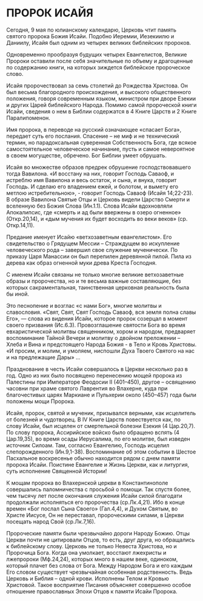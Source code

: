 # ПРОРОК ИСАЙЯ

Сегодня, 9 мая по юлианскому календарю, Церковь чтит память святого пророка Божия Исайи. Подобно Иеремии, Иезекиилю и Даниилу, Исайя был одним из четырех великих библейских пророков.

Одновременно прообразуя будущих четырех Евангелистов, Великие Пророки оставили после себя значительные по объему и драгоценные по содержанию книги, на которых зиждется библейское пророческое слово.

Исайя пророчествовал за семь столетий до Рождества Христова. Он был весьма благородного происхождения, и высокого общественного положения, говоря современным языком, министром при дворе Езекии и других Царей библейского Народа. Помимо самой пророческой книги Исайи, сведения о нем в Библии содержатся в 4 Книге Царств и 2 Книге Паралипоменон.

Имя пророка, в переводе на русский означающее «спасает Бога», передает суть его послания. Спасение – не миф и не технический термин, но парадоксальная суверенная Собственность Бога, где всякое самостоятельное человеческое начинание, пусть и самое невероятное в своем могуществе, обречено. Бог Библии умеет обрушать.

Исайя во множестве образов предрек обрушение господствовавшего тогда Вавилона. «И восстану на них, говорит Господь Саваоф, и истреблю имя Вавилона и весь остаток, и сына, и внука, говорит Господь. И сделаю его владением ежей, и болотом, и вымету его метлою истребительною», - говорит Господь Саваоф (Исайя 14;22-23). В образе Вавилона Святые Отцы и Церковь видели Царство Смерти и вселенную без Божия Слова (Ин.1.1). Слова Исайи вдохновляли Апокалипсис, где «смерть и ад были ввержены в озеро огненное» (Откр.20,14), и «дым мучения их будет восходить во веки веков» (ср. Откр.14,11).

Предание именует Исайю «ветхозаветным евангелистом». Его свидетельство о Грядущем Мессии – Страждущем во искупление человеческого рода – завершил свое служение мученически. По приказу Царя Манассии он был перепилен деревянной пилой. Пила из дерева как образ огненной муки древа Креста Господня.

С именем Исайи связаны не только многие великие ветхозаветные образы и пророчества, но и те весьма важные составляющие, без которых сакраментальная, таинственная церковная реальность была бы иной.

Это песнопение и возглас «с нами Бог», многие молитвы и славословия. «Свят, Свят, Свят Господь Саваоф, вся земля полна славы Его», — слова из видения Исайи, которое пророк созерцал в момент своего призвания (Ис.6.3). Провозглашение святости Бога во время евхаристической молитвы священником, хором и народом, предваряет воспоминание Тайной Вечери и молитву о двойном преложении – Хлеба и Вина и предстоящего Народа Божия - в Тело и Кровь Христовы. «И просим, и молим, и умоляем, ниспошли Духа Твоего Святого на нас и на предлежащие Дары» …

Празднование в честь Исайи совершалось в Церкви несколько раз в год. Одно из них было посвящено перенесению мощей пророка из Палестины при Императоре Феодосии II (401–450), другое – освящению часовни при храме святого Лаврентия во Влахерне, куда при благочестивых царях Маркиане и Пульхерии около (450–457) года были положены мощи Пророка.

Исайя, пророк, святой и мученик, призывался верными, как исцелитель от болезней и чудотворец. В IV Книге Царств повествуется как, по слову Исайи, был исцелен от смертельной болезни Езекия (4 Цар.20,7). По слову пророка, Ассирийское войско было обращено вспять (4 Цар.19,35), во время осады Иерусалима, по его молитве, был изведен источник Силоам. Там, согласно Евангелию, Господь исцелил слепорожденного (Ин.9,1-38). Воспоминание об этом событии в Шестое Пасхальное воскресенье обычно находится рядом с днем памяти пророка Исайи. Поистине Евангелие и Жизнь Церкви, как и литургия, суть исполнение Священной Истории!

К мощам пророка во Влахернской церкви в Константинополе совершались паломничества с просьбой о помощи. Так спустя более, чем тысячу лет после окончания служения Исайи силой благодати продолжали исполняться его пророчества (ср.Лк.4,21). Ибо в конце времен «Бог послал Сына Своего» (Гал.4,4), и Духом Святым, во Христе Иисусе, Он не переставал, пророческими силами, в Церкви посещать народ Свой (ср.Лк.7,16).

Пророческие памяти были чрезвычайно дороги Народу Божию. Отцы Церкви почти не цитировали Отцов, то есть, друг друга, но обращались к библейскому слову. Церковь не только Невеста Христова, но и Пророчица Бога. Когда она умолкает, восстают лжехристы и лжепророки (Мф.24,24), которых много в нашем веке, одиноком, который плачет без слова от Бога. Между Народом Бога и его каждым Его словом существует чрезвычайная особенная родственность. Ведь Церковь и Библия – одной крови. Исполнены Телом и Кровью Христовой. Такое восприятие Писания объясняет совершенно особое отношение православных Эпохи Отцов к памяти Исайи Пророка.
